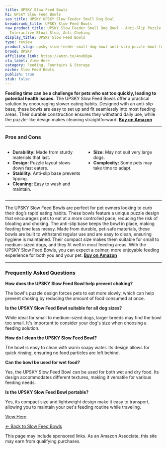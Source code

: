 ```yaml
---
title: UPSKY Slow Feed Bowls
h1: UPSKY Slow Feed Bowls
seo_title: UPSKY UPSKY Slow Feeder Small Dog Bowl
breadcrumb_title: UPSKY Slow Feed Bowls
raw_product_title: UPSKY Slow Feeder Small Dog Bowl - Anti-Slip Puzzle Bowl Feeder,
  Interactive Bloat Stop, Anti-Choking
display_title: UPSKY Slow Feed Bowls
type: review
product_slug: upsky-slow-feeder-small-dog-bowl-anti-slip-puzzle-bowl-feeder-interacti-4e43c980
brand: UPSKY
affiliate_link: https://amzn.to/4nubBpA
cta_label: View Here
category: Feeding, Fountains & Storage
niche: Slow Feed Bowls
publish: true
stub: false
---
```


<div id="intro" class="full-width">
  <p><strong>Feeding time can be a challenge for pets who eat too quickly, leading to potential health issues.</strong> The UPSKY Slow Feed Bowls offer a practical solution by encouraging slower eating habits. Designed with an anti-slip base, these bowls are easy to set up and fit seamlessly into most feeding areas. Their durable construction ensures they withstand daily use, while the puzzle-like design makes cleaning straightforward. <a href="https://amzn.to/4nubBpA" rel="nofollow sponsored noopener" target="_blank"><strong>Buy on Amazon</strong></a></p>
</div>

<hr />
<h3 id="pros-cons">Pros and Cons</h3>
<div class="pc-grid" style="display:grid;grid-template-columns:1fr 1fr;gap:16px;">
  <ul>
    <li><strong>Durability:</strong> Made from sturdy materials that last.</li>
    <li><strong>Design:</strong> Puzzle layout slows down fast eaters.</li>
    <li><strong>Stability:</strong> Anti-slip base prevents tipping.</li>
    <li><strong>Cleaning:</strong> Easy to wash and maintain.</li>
  </ul>
  <ul>
    <li><strong>Size:</strong> May not suit very large dogs.</li>
    <li><strong>Complexity:</strong> Some pets may take time to adapt.</li>
  </ul>
</div>
<hr />

<div class="full-width">
  <p>The UPSKY Slow Feed Bowls are perfect for pet owners looking to curb their dog’s rapid eating habits. These bowls feature a unique puzzle design that encourages pets to eat at a more controlled pace, reducing the risk of bloating and choking. The anti-slip base keeps the bowl in place, making feeding time less messy. Made from durable, pet-safe materials, these bowls are built to withstand regular use and are easy to clean, ensuring hygiene is maintained. Their compact size makes them suitable for small to medium-sized dogs, and they fit well in most feeding areas. With the UPSKY Slow Feed Bowls, you can expect a calmer, more enjoyable feeding experience for both you and your pet. <a href="https://amzn.to/4nubBpA" rel="nofollow sponsored noopener" target="_blank"><strong>Buy on Amazon</strong></a></p>
</div>

<hr />
<h3 id="faqs">Frequently Asked Questions</h3>

<p><strong>How does the UPSKY Slow Feed Bowl help prevent choking?</strong></p>
<p>The bowl's puzzle design forces pets to eat more slowly, which can help prevent choking by reducing the amount of food consumed at once.</p>

<p><strong>Is the UPSKY Slow Feed Bowl suitable for all dog sizes?</strong></p>
<p>While ideal for small to medium-sized dogs, larger breeds may find the bowl too small. It's important to consider your dog's size when choosing a feeding solution.</p>

<p><strong>How do I clean the UPSKY Slow Feed Bowl?</strong></p>
<p>The bowl is easy to clean with warm soapy water. Its design allows for quick rinsing, ensuring no food particles are left behind.</p>

<p><strong>Can the bowl be used for wet food?</strong></p>
<p>Yes, the UPSKY Slow Feed Bowl can be used for both wet and dry food. Its design accommodates different textures, making it versatile for various feeding needs.</p>

<p><strong>Is the UPSKY Slow Feed Bowl portable?</strong></p>
<p>Yes, its compact size and lightweight design make it easy to transport, allowing you to maintain your pet's feeding routine while traveling.</p>
<p><a class="btn" href="https://amzn.to/4nubBpA" target="_blank" rel="nofollow sponsored noopener">View Here</a></p>
<p><a href="/roundups/feeding-fountains-storage/slow-feed-bowls/">← Back to Slow Feed Bowls</a></p>
<aside class="disclosure">This page may include sponsored links. As an Amazon Associate, this site may earn from qualifying purchases.</aside>
